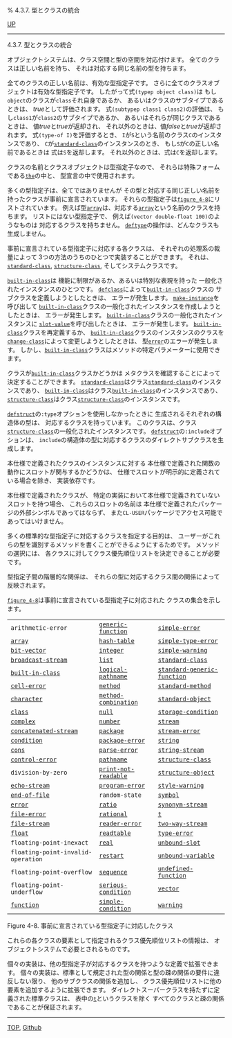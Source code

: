 % 4.3.7. 型とクラスの統合

[UP](4.3.html)  

---

4.3.7. 型とクラスの統合


オブジェクトシステムは、クラス空間と型の空間を対応付けます。
全てのクラスは正しい名前を持ち、
それは対応する同じ名前の型を持ちます。

全てのクラスの正しい名前は、有効な型指定子です。
さらに全てのクラスオブジェクトは有効な型指定子です。
したがって式`(typep object class)`は
もし`object`のクラスが`class`それ自身であるか、
あるいはクラスのサブタイプであるときは、
*true*として評価されます。
式`(subtypep class1 class2)`の評価は、
もし`class1`が`class2`のサブタイプであるか、
あるいはそれらが同じクラスであるときは、
値*true*と*true*が返却され、
それ以外のときは、値*false*と*true*が返却されます。
式`(type-of I)`を評価するとき、
`I`が`S`という名前のクラス`C`のインスタンスであり、
`C`が[`standard-class`](4.4.standard-class.html)のインスタンスのとき、
もし`S`が`C`の正しい名前であるときは
式は`S`を返却します。
それ以外のときは、式は`C`を返却します。

クラスの名前とクラスオブジェクトは型指定子なので、
それらは特殊フォームである[`the`](3.8.the.html)の中と、
型宣言の中で使用されます。

多くの型指定子は、全てではありませんが
その型と対応する同じ正しい名前を持ったクラスが事前に宣言されています。
それらの型指定子は[`figure_4-8`](4.3.7.html)にリストされています。
例えば型[`array`](15.2.array.html)は、対応する[`array`](15.2.array.html)という名前のクラスを持ちます。
リストにはない型指定子で、
例えば`(vector double-float 100)`のようなものは
対応するクラスを持ちません。
[`deftype`](4.4.deftype.html)の操作は、どんなクラスも生成しません。

事前に宣言されている型指定子に対応する各クラスは、
それぞれの処理系の裁量によって
3つの方法のうちのひとつで実装することができます。
それは、[`standard-class`](4.4.standard-class.html), [`structure-class`](4.4.structure-class.html),
そしてシステムクラスです。

[`built-in-class`](4.4.built-in-class.html)は
機能に制限があるか、あるいは特別な表現を持った
一般化されたインスタンスのひとつです。
[`defclass`](7.7.defclass.html)によって[`built-in-class`](4.4.built-in-class.html)クラスの
サブクラスを定義しようとしたときは、
エラーが発生します。
[`make-instance`](7.7.make-instance.html)を呼び出して
[`built-in-class`](4.4.built-in-class.html)クラスの一般化されたインスタンスを作成しようとしたときは、
エラーが発生します。
[`built-in-class`](4.4.built-in-class.html)クラスの一般化されたインスタンスに
[`slot-value`](7.7.slot-value.html)を呼び出したときは、
エラーが発生します。
[`built-in-class`](4.4.built-in-class.html)クラスを再定義するか、
[`built-in-class`](4.4.built-in-class.html)クラスのインスタンスのクラスを
[`change-class`](7.7.change-class.html)によって変更しようとしたときは、
型[`error`](9.2.error-condition.html)のエラーが発生します。
しかし、[`built-in-class`](4.4.built-in-class.html)クラスはメソッドの特定パラメーターに使用できます。

クラスが[`built-in-class`](4.4.built-in-class.html)クラスかどうかは
メタクラスを確認することによって決定することができます。
[`standard-class`](4.4.standard-class.html)はクラス[`standard-class`](4.4.standard-class.html)のインスタンスであり、
[`built-in-class`](4.4.built-in-class.html)はクラス[`built-in-class`](4.4.built-in-class.html)のインスタンスであり、
[`structure-class`](4.4.structure-class.html)はクラス[`structure-class`](4.4.structure-class.html)のインスタンスです。

[`defstruct`](8.1.defstruct.html)の`:type`オプションを使用しなかったときに
生成されるそれぞれの構造体の型は、
対応するクラスを持っています。
このクラスは、クラス[`structure-class`](4.4.structure-class.html)の一般化されたインスタンスです。
[`defstruct`](8.1.defstruct.html)の`:include`オプションは、
`include`の構造体の型に対応するクラスのダイレクトサブクラスを生成します。

本仕様で定義されたクラスのインスタンスに対する
本仕様で定義された関数の動作にスロットが関与するかどうかは、
仕様でスロットが明示的に定義されている場合を除き、
実装依存です。

本仕様で定義されたクラスが、
特定の実装において本仕様で定義されていないスロットを持つ場合、
これらのスロットの名前は
本仕様で定義されたパッケージの外部シンボルであってはならず、
また`CL-USER`パッケージでアクセス可能であってはいけません。

多くの標準的な型指定子に対応するクラスを指定する目的は、
ユーザーがこれらの型を識別するメソッドを書くことができるようにするためです。
メソッドの選択には、
各クラスに対してクラス優先順位リストを決定できることが必要です。

型指定子間の階層的な関係は、
それらの型に対応するクラス間の関係によって反映されます。

[`figure_4-8`](4.3.7.html)は事前に宣言されている型指定子に対応された
クラスの集合を示します。

|   |   |   |
|---|---|---|
`arithmetic-error`         |[`generic-function`](4.4.generic-function.html)   |[`simple-error`](9.2.simple-error.html)     |
[`array`](15.2.array.html)                    |[`hash-table`](18.2.hash-table.html)         |[`simple-type-error`](4.4.simple-type-error.html)|
[`bit-vector`](15.2.bit-vector.html)               |[`integer`](12.2.integer.html)            |[`simple-warning`](9.2.simple-warning.html)   |
[`broadcast-stream`](21.2.broadcast-stream.html)         |[`list`](14.2.list-system-class.html)  |[`standard-class`](4.4.standard-class.html)   |
[`built-in-class`](4.4.built-in-class.html)|[`logical-pathname`](19.4.logical-pathname-system-class.html)|[`standard-generic-function`](4.4.standard-generic-function.html)|
[`cell-error`](9.2.cell-error.html)               |[`method`](4.4.method.html)             |[`standard-method`](4.4.standard-method.html)  |
[`character`](13.2.character-system-class.html)   |[`method-combination`](4.4.method-combination.html) |[`standard-object`](4.4.standard-object.html)  |
[`class`](4.4.class.html)                    |[`null`](14.2.null-system-class.html)  |[`storage-condition`](9.2.storage-condition.html)|
[`complex`](12.2.complex-system-class.html)     |[`number`](12.2.number.html)             |[`stream`](21.2.stream.html)           |
[`concatenated-stream`](21.2.concatenated-stream.html)      |[`package`](11.2.package.html)            |[`stream-error`](21.2.stream-error.html)     |
[`condition`](9.2.condition.html)                |[`package-error`](11.2.package-error.html)      |[`string`](16.2.string-system-class.html)|
[`cons`](14.2.cons-system-class.html)        |[`parse-error`](9.2.parse-error.html)        |[`string-stream`](21.2.string-stream.html)    |
[`control-error`](5.3.control-error.html)            |[`pathname`](19.4.pathname-system-class.html)|[`structure-class`](4.4.structure-class.html)|
`division-by-zero`         |[`print-not-readable`](22.4.print-not-readable.html) |[`structure-object`](4.4.structure-object.html) |
[`echo-stream`](21.2.echo-stream.html)              |[`program-error`](5.3.program-error.html)      |[`style-warning`](9.2.style-warning.html)    |
[`end-of-file`](21.2.end-of-file.html)              |`random-state`       |[`symbol`](10.2.symbol.html)           |
[`error`](9.2.error-condition.html)          |[`ratio`](12.2.ratio.html)              |[`synonym-stream`](21.2.synonym-stream.html)   |
[`file-error`](20.2.file-error.html)               |[`rational`](12.2.rational-system-class.html)|[`t`](4.4.t-system-class.html) |
[`file-stream`](21.2.file-stream.html)              |[`reader-error`](23.2.reader-error.html)       |[`two-way-stream`](21.2.two-way-stream.html)   |
[`float`](12.2.float-system-class.html)       |[`readtable`](23.2.readtable.html)          |[`type-error`](4.4.type-error.html)       |
`floating-point-inexact`   |[`real`](12.2.real.html)               |[`unbound-slot`](7.7.unbound-slot.html)     |
`floating-point-invalid-operation`|[`restart`](9.2.restart.html)     |[`unbound-variable`](10.2.unbound-variable.html) |
`floating-point-overflow`  |[`sequence`](17.3.sequence.html)           |[`undefined-function`](5.3.undefined-function.html)|
`floating-point-underflow` |[`serious-condition`](9.2.serious-condition.html)  |[`vector`](15.2.vector-system-class.html)|
[`function`](4.4.function-system-class.html)    |[`simple-condition`](9.2.simple-condition.html)   |[`warning`](9.2.warning.html)          |

Figure 4-8. 事前に宣言されている型指定子に対応したクラス

これらの各クラスの要素として指定されるクラス優先順位リストの情報は、
オブジェクトシステムで必要とされるものです。

個々の実装は、他の型指定子が対応するクラスを持つような定義で拡張できます。
個々の実装は、標準として規定された型の関係と型の疎の関係の要件に違反しない限り、
他のサブクラスの関係を追加し、
クラス優先順位リストに他の要素を追加するように拡張できます。
ダイレクトスーパークラスを持たずに定義された標準クラスは、
表中の[`t`](4.4.t-system-class.html)というクラスを除く
すべてのクラスと疎の関係であることが保証されます。


---
[TOP](index.html),  [Github](https://github.com/nptcl/npt-japanese)

